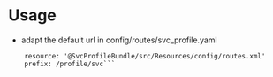 Usage
=====

* adapt the default url in config/routes/svc_profile.yaml

```_svc_profile:
    resource: '@SvcProfileBundle/src/Resources/config/routes.xml'
    prefix: /profile/svc```